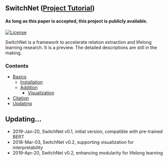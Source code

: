 ## SwitchNet ([Project Tutorial](https://nnntt.github.io/SwitchNet/))
#### As long as this paper is accepted, this project is publicly available. 

[![License](https://img.shields.io/badge/License-Apache%202.0-brightgreen.svg)](https://opensource.org/licenses/Apache-2.0)

SwitchNet is a framework to accelerate relation extraction and lifelong learning research. It is a preview. The detailed descriptions are still in the making.

### Contents

* [Basics](#basics)
  * [Installation](#installation)
  * [Addition](#addition)
    * [Visualization](#visualization)
* [Citation](#citation) 
* [Updating](#updating)

## Updating...

* 2019-Jan-20, SwitchNet v0.1, initial version, compatible with pre-trained BERT
* 2018-Mar-03, SwitchNet v0.2, supporting visualization for interpretability
* 2019-Apr-20, SwitchNet v0.2, enhancing modularity for lifelong learning